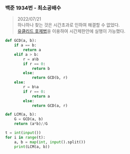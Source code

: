 ### 백준 1934번 - 최소공배수

> 2022/07/21 <br>
> 하나하나 찾는 것은 시간초과로 인하여 해결할 수 없었다.<br>
> [유클리드 호제법](https://github.com/gobeul/TIL/tree/master/algorithm/euclidean_algorithm.md)을 이용하여 시간제한안에 실행이 가능했다.

```python
def GCD(a, b):
    if a == b:
        return a
    elif a > b:
        r = a%b
        if r == 0:
            return b
        else:
            return GCD(b, r)
    else:
        r = b%a
        if r == 0:
            return a
        else:
            return GCD(a, r)

def LCM(a, b):
    G = GCD(a, b)
    return (a*b)//G

t = int(input())
for i in range(t):
    a, b = map(int, input().split())
    print(LCM(a, b))
```

